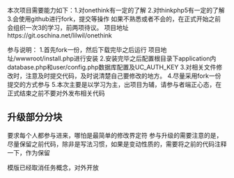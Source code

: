 本次项目需要能力如下：1.对onethink有一定的了解
2.对thinkphp5有一定的了解
3.会使用github进行fork，提交等操作
如果不熟悉或者不会的，在正式开始之前会组织一次3的学习，前两项待议。
项目地址https://git.oschina.net/lilwil/onethink

参与说明：
1.首先fork一份，然后下载完毕之后运行  项目地址/wwwroot/install.php进行安装
2.安装完毕之后配置根目录下application内database.php和user/config.php数据库配置及UC_AUTH_KEY
3.对相关文件修改时，注意及时提交代码，及时说清楚自己要修改的地方。
4.尽量采用fork一份提交的方式参与
5.本次主要是以学习为主，出项目为辅，请参与者端正心态，在正式结束之前不要对外发布相关代码


## 升级部分分块
要求每个人都参与进来，哪怕是最简单的修改界定符
参与升级的需要注意的是，尽量保留之前代码，除非是写法习惯，如果是变动性质的，需要将之前的代码注释一下，作为保留

模版已经取消任务概念，对外开放
